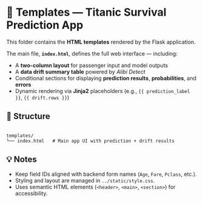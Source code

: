 # 🎨 **Templates — Titanic Survival Prediction App**

This folder contains the **HTML templates** rendered by the Flask application.

The main file, **`index.html`**, defines the full web interface — including:
- A **two-column layout** for passenger input and model outputs  
- A **data drift summary table** powered by *Alibi Detect*  
- Conditional sections for displaying **prediction results**, **probabilities**, and **errors**  
- Dynamic rendering via **Jinja2** placeholders (e.g., `{{ prediction_label }}`, `{{ drift.rows }}`)

## 🧱 Structure

```

templates/
└── index.html   # Main app UI with prediction + drift results

```

## 💡 Notes
- Keep field IDs aligned with backend form names (`Age`, `Fare`, `Pclass`, etc.).
- Styling and layout are managed in `../static/style.css`.
- Uses semantic HTML elements (`<header>`, `<main>`, `<section>`) for accessibility.
